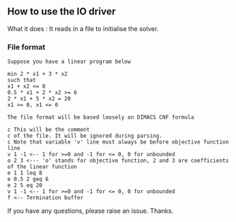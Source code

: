 ## How to use the IO driver

What it does : It reads in a file to initialise the solver.

### File format

```
Suppose you have a linear program below

min 2 * x1 + 3 * x2
such that 
x1 + x2 <= 8
0.5 * x1 + 2 * x2 >= 6
2 * x1 + 5 * x2 = 20
x1 >= 0, x1 <= 0

The file format will be based loosely on DIMACS CNF formula

c This will be the comment
c of the file. It will be ignored during parsing.
c Note that variable 'v' line must always be before objective function line
v 1 -1 <-- 1 for >=0 and -1 for <= 0, 0 for unbounded
o 2 3 <--- 'o' stands for objective function, 2 and 3 are coefficients of the linear function
e 1 1 leq 8
e 0.5 2 geq 6
e 2 5 eq 20
v 1 -1 <-- 1 for >=0 and -1 for <= 0, 0 for unbounded
f <-- Termination buffer

```

If you have any questions, please raise an issue. Thanks.